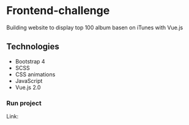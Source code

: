 # Frontend-challenge
Building website to display top 100 album basen on iTunes with Vue.js

## Technologies
* Bootstrap 4
* SCSS
* CSS animations
* JavaScript
* Vue.js 2.0

### Run project

Link: 
